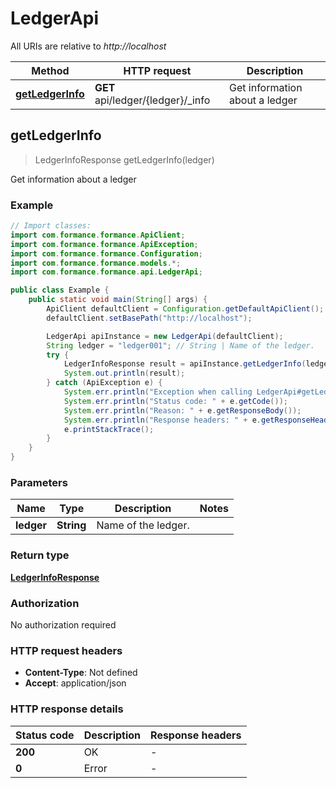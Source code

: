 # LedgerApi

All URIs are relative to *http://localhost*

| Method | HTTP request | Description |
|------------- | ------------- | -------------|
| [**getLedgerInfo**](LedgerApi.md#getLedgerInfo) | **GET** api/ledger/{ledger}/_info | Get information about a ledger |



## getLedgerInfo

> LedgerInfoResponse getLedgerInfo(ledger)

Get information about a ledger

### Example

```java
// Import classes:
import com.formance.formance.ApiClient;
import com.formance.formance.ApiException;
import com.formance.formance.Configuration;
import com.formance.formance.models.*;
import com.formance.formance.api.LedgerApi;

public class Example {
    public static void main(String[] args) {
        ApiClient defaultClient = Configuration.getDefaultApiClient();
        defaultClient.setBasePath("http://localhost");

        LedgerApi apiInstance = new LedgerApi(defaultClient);
        String ledger = "ledger001"; // String | Name of the ledger.
        try {
            LedgerInfoResponse result = apiInstance.getLedgerInfo(ledger);
            System.out.println(result);
        } catch (ApiException e) {
            System.err.println("Exception when calling LedgerApi#getLedgerInfo");
            System.err.println("Status code: " + e.getCode());
            System.err.println("Reason: " + e.getResponseBody());
            System.err.println("Response headers: " + e.getResponseHeaders());
            e.printStackTrace();
        }
    }
}
```

### Parameters


| Name | Type | Description  | Notes |
|------------- | ------------- | ------------- | -------------|
| **ledger** | **String**| Name of the ledger. | |

### Return type

[**LedgerInfoResponse**](LedgerInfoResponse.md)

### Authorization

No authorization required

### HTTP request headers

- **Content-Type**: Not defined
- **Accept**: application/json


### HTTP response details
| Status code | Description | Response headers |
|-------------|-------------|------------------|
| **200** | OK |  -  |
| **0** | Error |  -  |

